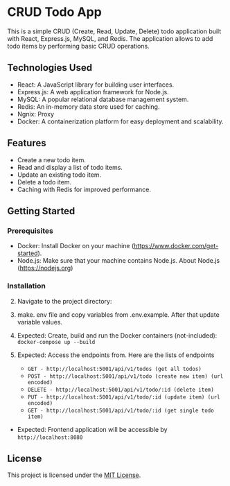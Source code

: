 # CRUD Todo App

This is a simple CRUD (Create, Read, Update, Delete) todo application built with React, Express.js, MySQL, and Redis. The application allows to add todo items by performing basic CRUD operations.

## Technologies Used

- React: A JavaScript library for building user interfaces.
- Express.js: A web application framework for Node.js.
- MySQL: A popular relational database management system.
- Redis: An in-memory data store used for caching.
- Ngnix: Proxy
- Docker: A containerization platform for easy deployment and scalability.

## Features

- Create a new todo item.
- Read and display a list of todo items.
- Update an existing todo item.
- Delete a todo item.
- Caching with Redis for improved performance.

## Getting Started

### Prerequisites

- Docker: Install Docker on your machine (https://www.docker.com/get-started).
- Node.js: Make sure that your machine contains Node.js. About Node.js (https://nodejs.org)

### Installation

2. Navigate to the project directory:

3. make. env file and copy variables from .env.example. After that update variable values.

4. Expected: Create, build and run the Docker containers (not-included):
   `docker-compose up --build`

5. Expected: Access the endpoints from.
   Here are the lists of endpoints
    - `GET - http://localhost:5001/api/v1/todos (get all todos)`
    - `POST - http://localhost:5001/api/v1/todo (create new item) (url encoded)`
    - `DELETE - http://localhost:5001/api/v1/todo/:id (delete item)`
    - `PUT - http://localhost:5001/api/v1/todo/:id (update item) (url encoded)`
    - `GET - http://localhost:5001/api/v1/todo/:id (get single todo item)`

- Expected: Frontend application will be accessible by `http://localhost:8080`

## License

This project is licensed under the [MIT License](LICENSE).
